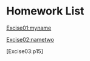 # Homework List
[Excise01:myname](https://github.com/461747285/xsj1997-compuational_physics_N2015301020176/blob/master/name.py)

[Excise02:nametwo](https://github.com/461747285/compuational_physics_N2015301020176/blob/master/exsice3.py)

[Excise03:p15]
